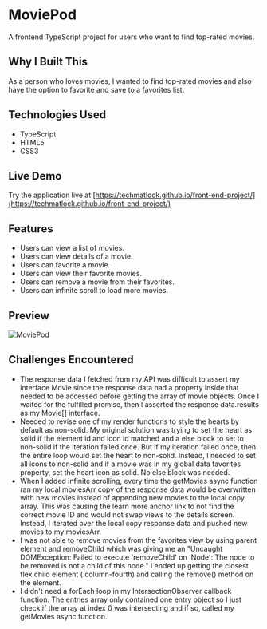 # MoviePod

A frontend TypeScript project for users who want to find top-rated movies.

## Why I Built This

As a person who loves movies, I wanted to find top-rated movies and also have the option to favorite and save to a favorites list.

## Technologies Used

- TypeScript
- HTML5
- CSS3

## Live Demo

Try the application live at [https://techmatlock.github.io/front-end-project/](https://techmatlock.github.io/front-end-project/)

## Features

- Users can view a list of movies.
- Users can view details of a movie.
- Users can favorite a movie.
- Users can view their favorite movies.
- Users can remove a movie from their favorites.
- Users can infinite scroll to load more movies.

## Preview

![MoviePod](assets/moviepod.gif)

## Challenges Encountered

- The response data I fetched from my API was difficult to assert my interface Movie since the response data had a property inside that needed to be accessed before getting the array of movie objects. Once I waited for the fulfilled promise, then I asserted the response data.results as my Movie[] interface.
- Needed to revise one of my render functions to style the hearts by default as non-solid. My original solution was trying to set the heart as solid if the element id and icon id matched and a else block to set to non-solid if the iteration failed once. But if my iteration failed once, then the entire loop would set the heart to non-solid. Instead, I needed to set all icons to non-solid and if a movie was in my global data favorites property, set the heart icon as solid. No else block was needed.
- When I added infinite scrolling, every time the getMovies async function ran my local moviesArr copy of the response data would be overwritten with new movies instead of appending new movies to the local copy array. This was causing the learn more anchor link to not find the correct movie ID and would not swap views to the details screen. Instead, I iterated over the local copy response data and pushed new movies to my moviesArr.
- I was not able to remove movies from the favorites view by using parent element and removeChild which was giving me an "Uncaught DOMException: Failed to execute 'removeChild' on 'Node': The node to be removed is not a child of this node." I ended up getting the closest flex child element (.column-fourth) and calling the remove() method on the element.
- I didn't need a forEach loop in my IntersectionObserver callback function. The entries array only contained one entry object so I just check if the array at index 0 was intersecting and if so, called my getMovies async function.
